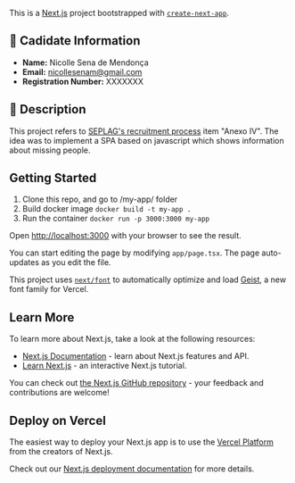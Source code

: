 This is a [Next.js](https://nextjs.org) project bootstrapped with [`create-next-app`](https://nextjs.org/docs/app/api-reference/cli/create-next-app).


## 📌 Cadidate Information
- **Name:** Nicolle Sena de Mendonça
- **Email:** nicollesenam@gmail.com
- **Registration Number:** XXXXXXX

## 📖 Description
This project refers to [SEPLAG's recruitment process](https://seletivo.seplag.mt.gov.br/ver-edital/152) item "Anexo IV". The idea was to implement a SPA based on javascript which shows information about missing people.

## Getting Started

1. Clone this repo, and go to /my-app/ folder
2. Build docker image
``` docker build -t my-app . ```
3. Run the container
``` docker run -p 3000:3000 my-app ```

Open [http://localhost:3000](http://localhost:3000) with your browser to see the result.

You can start editing the page by modifying `app/page.tsx`. The page auto-updates as you edit the file.

This project uses [`next/font`](https://nextjs.org/docs/app/building-your-application/optimizing/fonts) to automatically optimize and load [Geist](https://vercel.com/font), a new font family for Vercel.

## Learn More

To learn more about Next.js, take a look at the following resources:

- [Next.js Documentation](https://nextjs.org/docs) - learn about Next.js features and API.
- [Learn Next.js](https://nextjs.org/learn) - an interactive Next.js tutorial.

You can check out [the Next.js GitHub repository](https://github.com/vercel/next.js) - your feedback and contributions are welcome!

## Deploy on Vercel

The easiest way to deploy your Next.js app is to use the [Vercel Platform](https://vercel.com/new?utm_medium=default-template&filter=next.js&utm_source=create-next-app&utm_campaign=create-next-app-readme) from the creators of Next.js.

Check out our [Next.js deployment documentation](https://nextjs.org/docs/app/building-your-application/deploying) for more details.
